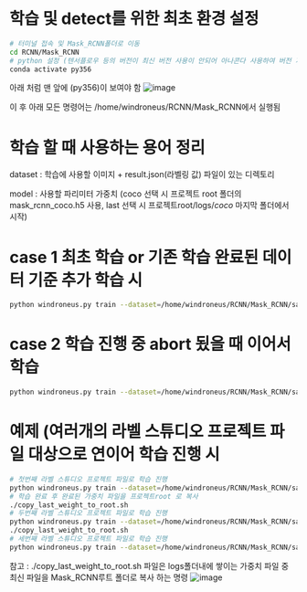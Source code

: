 # 학습 및 detect를 위한 최초 환경 설정
```bash
# 터미널 접속 및 Mask_RCNN폴더로 이동
cd RCNN/Mask_RCNN
# python 설정 (텐서플로우 등의 버전이 최신 버전 사용이 안되어 아나콘다 사용하여 버전 지정 중)
conda activate py356
```
아래 처럼 맨 앞에 (py356)이 보여야 함
![image](https://user-images.githubusercontent.com/61860152/148709196-6ffe275c-afe3-4187-adf6-7dbf82a8e5b2.png)

이 후 아래 모든 명령어는 /home/windroneus/RCNN/Mask_RCNN에서 실행됨

# 학습 할 때 사용하는 용어 정리
dataset : 학습에 사용할 이미지 + result.json(라벨링 값) 파일이 있는 디렉토리

model : 사용할 파리미터 가중치 (coco 선택 시 프로젝트 root 폴더의 mask_rcnn_coco.h5 사용, last 선택 시 프로젝트root/logs/*coco* 마지막 폴더에서 시작)

# case 1 최초 학습 or 기존 학습 완료된 데이터 기준 추가 학습 시
```bash
python windroneus.py train --dataset=/home/windroneus/RCNN/Mask_RCNN/samples/coco/project-1 --model=coco
```

# case 2 학습 진행 중 abort 됬을 때 이어서 학습 
```bash
python windroneus.py train --dataset=/home/windroneus/RCNN/Mask_RCNN/samples/coco/project-1 --model=last
```



# 예제 (여러개의 라벨 스튜디오 프로젝트 파일 대상으로 연이어 학습 진행 시

```bash
# 첫번째 라벨 스튜디오 프로젝트 파일로 학습 진행
python windroneus.py train --dataset=/home/windroneus/RCNN/Mask_RCNN/samples/coco/project-1 --model=coco
# 학습 완료 후 완료된 가중치 파일을 프로젝트root 로 복사 
./copy_last_weight_to_root.sh
# 두번째 라벨 스튜디오 프로젝트 파일로 학습 진행
python windroneus.py train --dataset=/home/windroneus/RCNN/Mask_RCNN/samples/coco/project-2 --model=coco
./copy_last_weight_to_root.sh
# 세번째 라벨 스튜디오 프로젝트 파일로 학습 진행
python windroneus.py train --dataset=/home/windroneus/RCNN/Mask_RCNN/samples/coco/project-3 --model=coco
```

참고 : ./copy_last_weight_to_root.sh 파일은 logs폴더내에 쌓이는 가중치 파일 중 최신 파일을 Mask_RCNN루트 폴더로 복사 하는 명령
![image](https://user-images.githubusercontent.com/61860152/148709453-334e5950-44f5-4170-b71c-07109baddc3c.png)
